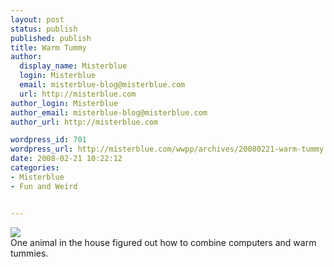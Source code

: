 ```yaml
---
layout: post
status: publish
published: publish
title: Warm Tummy
author:
  display_name: Misterblue
  login: Misterblue
  email: misterblue-blog@misterblue.com
  url: http://misterblue.com
author_login: Misterblue
author_email: misterblue-blog@misterblue.com
author_url: http://misterblue.com

wordpress_id: 701
wordpress_url: http://misterblue.com/wwpp/archives/20080221-warm-tummy
date: 2008-02-21 10:22:12
categories:
- Misterblue
- Fun and Weird


---
```

<div class="g2image_float_left"><a href="/images/oldimages/1386"><img src="/images/oldimages/thumb/1386" class="oldImageThumb"/></a></div>One animal in the house figured out how to combine computers and warm tummies.
